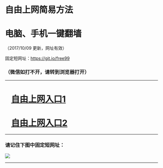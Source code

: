 ﻿# 自由上网简易方法

# 电脑、手机一键翻墙

（2017/10/09 更新，网址有效）

固定短网址：https://git.io/free99

### （微信如打不开，请转到浏览器打开）


***





# &nbsp;&nbsp; <a href="http://ft888710355.fwq-tz-1001.info/fwqtz01.html?t=100900120070 " target="_blank">自由上网入口1</a>
# &nbsp;&nbsp; <a href="http://ft1700710578.fwq-tz-1002.info/fwqtz02.html?t=100900130976 " target="_blank">自由上网入口2</a>
***

### 请记住下图中固定短网址：

<img src="https://s3-us-west-2.amazonaws.com/fwq-1001/yjfq-20170905okok.png" /> 


***

